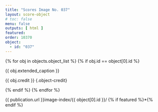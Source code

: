 ```yaml
---
title: "Scores Image No. 037"
layout: score-object
# toc: false
menu: false
outputs: [ html ]
featured: 
order: 10370
object:
  - id: "037"
---
```


{% for obj in objects.object_list %}
{% if obj.id == object[0].id %}

{{ obj.extended_caption }}

{{ obj.credit }} {.object-credit}

{% endif %}
{% endfor %}

<div class="object-credit object-url is-print-only">

{{ publication.url }}image-index/{{ object[0].id }}/ {% if featured %}*{% endif %}

</div>
